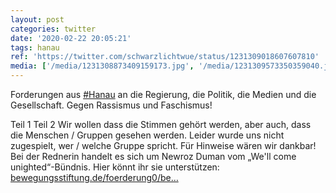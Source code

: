 ```yaml
---
layout: post
categories: twitter
date: '2020-02-22 20:05:21'
tags: hanau
ref: 'https://twitter.com/schwarzlichtwue/status/1231309018607607810'
media: ['/media/1231308873409159173.jpg', '/media/1231309573350359040.jpg']
---
```

Forderungen aus [#Hanau](/t/hanau) an die Regierung, die Politik, die Medien und die Gesellschaft. Gegen Rassismus und Faschismus!



Teil 1 
Teil 2 
Wir wollen dass die Stimmen gehört werden, aber auch, dass die Menschen / Gruppen gesehen werden. Leider wurde uns nicht zugespielt, wer / welche Gruppe spricht. Für Hinweise wären wir dankbar!
Bei der Rednerin handelt es sich um Newroz Duman vom „We'll come unighted“-Bündnis. Hier könnt ihr sie unterstützen: [bewegungsstiftung.de/foerderung0/be…](https://www.bewegungsstiftung.de/foerderung0/bewegungsarbeiter/duman.html)